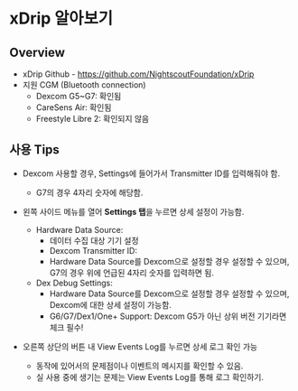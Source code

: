 # xDrip 알아보기
## Overview
* xDrip Github - https://github.com/NightscoutFoundation/xDrip
* 지원 CGM (Bluetooth connection)
    * Dexcom G5~G7: 확인됨
    * CareSens Air: 확인됨
    * Freestyle Libre 2: 확인되지 않음

## 사용 Tips
* Dexcom 사용할 경우, Settings에 들어가서 Transmitter ID를 입력해줘야 함.
    * G7의 경우 4자리 숫자에 해당함.


* 왼쪽 사이드 메뉴를 열어  **Settings 탭**을 누르면 상세 설정이 가능함.
    * Hardware Data Source: 
        * 데이터 수집 대상 기기 설정
        * Dexcom Transmitter ID: 
        * Hardware Data Source를 Dexcom으로 설정할 경우 설정할 수 있으며, G7의 경우 위에 언급된 4자리 숫자를 입력하면 됨.
    * Dex Debug Settings:  
        * Hardware Data Source를 Dexcom으로 설정할 경우 설정할 수 있으며, Dexcom에 대한 상세 설정이 가능함.
        * G6/G7/Dex1/One+ Support: Dexcom G5가 아닌 상위 버전 기기라면 체크 필수!
* 오른쪽 상단의 버튼 내 View Events Log를 누르면 상세 로그 확인 가능
    * 동작에 있어서의 문제점이나 이벤트의 메시지를 확인할 수 있음.
    * 실 사용 중에 생기는 문제는 View Events Log를 통해 로그 확인하기.
